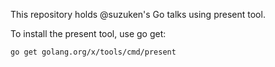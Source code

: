 This repository holds @suzuken's Go talks using present tool.

To install the present tool, use go get:

	go get golang.org/x/tools/cmd/present
